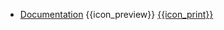 * [Documentation]({{baseUrl}}/documentation/)
  <trigger for="pop:documentation-preview">{{icon_preview}}</trigger> [{{icon_print}}](documentation/print.html)

<popover id="pop:documentation-preview" title="Documentation {{icon_preview}}" placement="right">
  <div slot="content">
    <include src="preview.md" />
  </div>
</popover>
